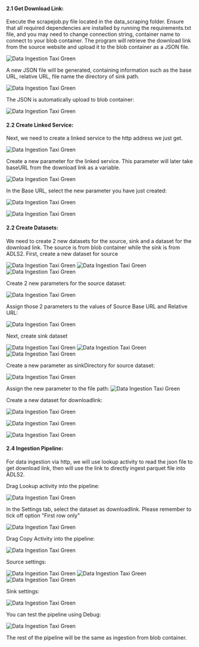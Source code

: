 #### 2.1 Get Download Link:

Execute the scrapejob.py file located in the data_scraping folder. Ensure that all required dependencies are installed by running the requirements.txt file, and you may need to change connection string, container name to connect to your blob container. The program will retrieve the download link from the source website and upload it to the blob container as a JSON file.

![Data Ingestion Taxi Green](../images/create_ingestion_pipeline_taxi_http/ingestion_pl_taxi_http_1.png)

A new JSON file will be generated, containing information such as the base URL, relative URL, file name the directory of sink path.

![Data Ingestion Taxi Green](../images/create_ingestion_pipeline_taxi_http/ingestion_pl_taxi_http_2.png)

The JSON is automatically upload to blob container:

![Data Ingestion Taxi Green](../images/create_ingestion_pipeline_taxi_http/ingestion_pl_taxi_http_3.png)


#### 2.2 Create Linked Service:

Next, we need to create a linked service to the http address we just get.

![Data Ingestion Taxi Green](../images/create_ingestion_pipeline_taxi_http/ingestion_pl_taxi_http_4.png)

Create a new parameter for the linked service. This parameter will later take baseURL from the download link as a variable.

![Data Ingestion Taxi Green](../images/create_ingestion_pipeline_taxi_http/ingestion_pl_taxi_http_5.png)

In the Base URL, select the new parameter you have just created:

![Data Ingestion Taxi Green](../images/create_ingestion_pipeline_taxi_http/ingestion_pl_taxi_http_6.png)

![Data Ingestion Taxi Green](../images/create_ingestion_pipeline_taxi_http/ingestion_pl_taxi_http_7.png)

#### 2.2 Create Datasets:

We need to create 2 new datasets for the source, sink and a dataset for the download link. The source is from blob container while the sink is from ADLS2. 
First, create a new dataset for source

![Data Ingestion Taxi Green](../images/create_ingestion_pipeline_taxi_http/ingestion_pl_taxi_http_8.png)
![Data Ingestion Taxi Green](../images/create_ingestion_pipeline_taxi_http/ingestion_pl_taxi_http_9.png)
![Data Ingestion Taxi Green](../images/create_ingestion_pipeline_taxi_http/ingestion_pl_taxi_http_10.png)

Create 2 new parameters for the source dataset:

![Data Ingestion Taxi Green](../images/create_ingestion_pipeline_taxi_http/ingestion_pl_taxi_http_11.png)

Assign those 2 parameters to the values of Source Base URL and Relative URL:

![Data Ingestion Taxi Green](../images/create_ingestion_pipeline_taxi_http/ingestion_pl_taxi_http_12.png)

Next, create sink dataset

![Data Ingestion Taxi Green](../images/create_ingestion_pipeline_taxi_http/ingestion_pl_taxi_http_13.png)
![Data Ingestion Taxi Green](../images/create_ingestion_pipeline_taxi_http/ingestion_pl_taxi_http_14.png)
![Data Ingestion Taxi Green](../images/create_ingestion_pipeline_taxi_http/ingestion_pl_taxi_http_15.png)

Create a new parameter as sinkDirectory for source dataset:

![Data Ingestion Taxi Green](../images/create_ingestion_pipeline_taxi_http/ingestion_pl_taxi_http_16.png)

Assign the new parameter to the file path:
![Data Ingestion Taxi Green](../images/create_ingestion_pipeline_taxi_http/ingestion_pl_taxi_http_17.png)

Create a new dataset for downloadlink:

![Data Ingestion Taxi Green](../images/create_ingestion_pipeline_taxi_http/ingestion_pl_taxi_http_18.png)

![Data Ingestion Taxi Green](../images/create_ingestion_pipeline_taxi_http/ingestion_pl_taxi_http_19.png)

![Data Ingestion Taxi Green](../images/create_ingestion_pipeline_taxi_http/ingestion_pl_taxi_http_20.png)



#### 2.4 Ingestion Pipeline:

For data ingestion via http, we will use lookup activity to read the json file to get download link, then will use the link to directly ingest parquet file into ADLS2.

Drag Lookup activity into the pipeline:

![Data Ingestion Taxi Green](../images/create_ingestion_pipeline_taxi_http/ingestion_pl_taxi_http_21.png)

In the Settings tab, select the dataset as downloadlink. Please remember to tick off option "First row only"

![Data Ingestion Taxi Green](../images/create_ingestion_pipeline_taxi_http/ingestion_pl_taxi_http_22.png)

Drag Copy Activity into the pipeline:

![Data Ingestion Taxi Green](../images/create_ingestion_pipeline_taxi_http/ingestion_pl_taxi_http_23.png)

Source settings:

![Data Ingestion Taxi Green](../images/create_ingestion_pipeline_taxi_http/ingestion_pl_taxi_http_24.png)
![Data Ingestion Taxi Green](../images/create_ingestion_pipeline_taxi_http/ingestion_pl_taxi_http_25.png)
![Data Ingestion Taxi Green](../images/create_ingestion_pipeline_taxi_http/ingestion_pl_taxi_http_26.png)

Sink settings:

![Data Ingestion Taxi Green](../images/create_ingestion_pipeline_taxi_http/ingestion_pl_taxi_http_27.png)

You can test the pipeline using Debug:

![Data Ingestion Taxi Green](../images/create_ingestion_pipeline_taxi_http/ingestion_pl_taxi_http_28.png)

The rest of the pipeline will be the same as ingestion from blob container.